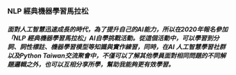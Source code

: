 ### NLP 經典機器學習馬拉松
##### 面對人工智慧迅速成長的時代，為了提升自己的AI能力，所以在2020年報名參加「NLP 經典機器學習馬拉松」AI自學挑戰活動。從這個活動中，可以學習到分詞、詞性標註、機器學習模型等知識與實作練習，同時，在AI 人工智慧學習社群以及Python Taiwan交流聚會中，不僅可以了解其他學員面對相同問題的不同解題邏輯之外，也可以互相分享所學，幫助我能夠更有效學習。
